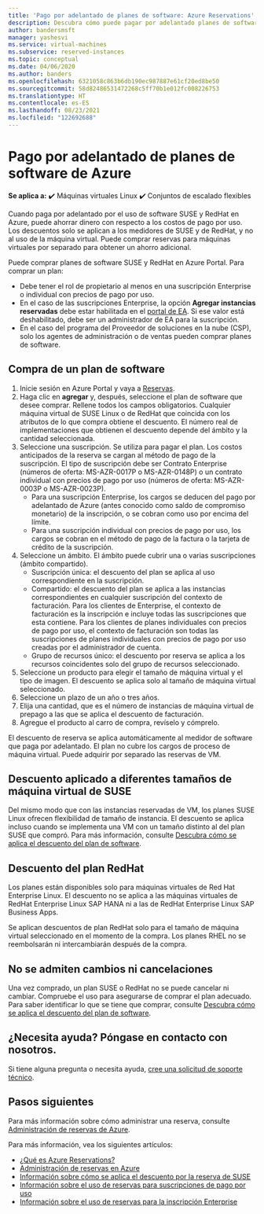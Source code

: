 ```yaml
---
title: 'Pago por adelantado de planes de software: Azure Reservations'
description: Descubra cómo puede pagar por adelantado planes de software y ahorrar dinero en los costos de pago por uso.
author: bandersmsft
manager: yashesvi
ms.service: virtual-machines
ms.subservice: reserved-instances
ms.topic: conceptual
ms.date: 04/06/2020
ms.author: banders
ms.openlocfilehash: 6321058c863b6db190ec987887e61cf20ed8be50
ms.sourcegitcommit: 58d82486531472268c5ff70b1e012fc008226753
ms.translationtype: HT
ms.contentlocale: es-ES
ms.lasthandoff: 08/23/2021
ms.locfileid: "122692688"
---
```

# <a name="prepay-for-azure-software-plans"></a>Pago por adelantado de planes de software de Azure

**Se aplica a:** :heavy_check_mark: Máquinas virtuales Linux :heavy_check_mark: Conjuntos de escalado flexibles 

Cuando paga por adelantado por el uso de software SUSE y RedHat en Azure, puede ahorrar dinero con respecto a los costos de pago por uso. Los descuentos solo se aplican a los medidores de SUSE y de RedHat, y no al uso de la máquina virtual. Puede comprar reservas para máquinas virtuales por separado para obtener un ahorro adicional.

Puede comprar planes de software SUSE y RedHat en Azure Portal. Para comprar un plan:

- Debe tener el rol de propietario al menos en una suscripción Enterprise o individual con precios de pago por uso.
- En el caso de las suscripciones Enterprise, la opción **Agregar instancias reservadas** debe estar habilitada en el [portal de EA](https://ea.azure.com/). Si ese valor está deshabilitado, debe ser un administrador de EA para la suscripción.
- En el caso del programa del Proveedor de soluciones en la nube (CSP), solo los agentes de administración o de ventas pueden comprar planes de software.

## <a name="buy-a-software-plan"></a>Compra de un plan de software

1. Inicie sesión en Azure Portal y vaya a [Reservas](https://portal.azure.com/#blade/Microsoft_Azure_Reservations/ReservationsBrowseBlade).
2. Haga clic en **agregar** y, después, seleccione el plan de software que desee comprar.
Rellene todos los campos obligatorios. Cualquier máquina virtual de SUSE Linux o de RedHat que coincida con los atributos de lo que compra obtiene el descuento. El número real de implementaciones que obtienen el descuento depende del ámbito y la cantidad seleccionada.
3. Seleccione una suscripción. Se utiliza para pagar el plan.
Los costos anticipados de la reserva se cargan al método de pago de la suscripción. El tipo de suscripción debe ser Contrato Enterprise (números de oferta: MS-AZR-0017P o MS-AZR-0148P) o un contrato individual con precios de pago por uso (números de oferta: MS-AZR-0003P o MS-AZR-0023P).
    - Para una suscripción Enterprise, los cargos se deducen del pago por adelantado de Azure (antes conocido como saldo de compromiso monetario) de la inscripción, o se cobran como uso por encima del límite.
    - Para una suscripción individual con precios de pago por uso, los cargos se cobran en el método de pago de la factura o la tarjeta de crédito de la suscripción.
4. Seleccione un ámbito. El ámbito puede cubrir una o varias suscripciones (ámbito compartido).
    - Suscripción única: el descuento del plan se aplica al uso correspondiente en la suscripción.
    - Compartido: el descuento del plan se aplica a las instancias correspondientes en cualquier suscripción del contexto de facturación. Para los clientes de Enterprise, el contexto de facturación es la inscripción e incluye todas las suscripciones que esta contiene. Para los clientes de planes individuales con precios de pago por uso, el contexto de facturación son todas las suscripciones de planes individuales con precios de pago por uso creadas por el administrador de cuenta.
    - Grupo de recursos único: el descuento por reserva se aplica a los recursos coincidentes solo del grupo de recursos seleccionado.
5. Seleccione un producto para elegir el tamaño de máquina virtual y el tipo de imagen. El descuento se aplica solo al tamaño de máquina virtual seleccionado.
6. Seleccione un plazo de un año o tres años.
7. Elija una cantidad, que es el número de instancias de máquina virtual de prepago a las que se aplica el descuento de facturación.
8. Agregue el producto al carro de compra, revíselo y cómprelo.

El descuento de reserva se aplica automáticamente al medidor de software que paga por adelantado. El plan no cubre los cargos de proceso de máquina virtual. Puede adquirir por separado las reservas de VM.

## <a name="discount-applies-to-different-suse-vm-sizes"></a>Descuento aplicado a diferentes tamaños de máquina virtual de SUSE

Del mismo modo que con las instancias reservadas de VM, los planes SUSE Linux ofrecen flexibilidad de tamaño de instancia. El descuento se aplica incluso cuando se implementa una VM con un tamaño distinto al del plan SUSE que compró. Para más información, consulte [Descubra cómo se aplica el descuento del plan de software](../../cost-management-billing/reservations/understand-suse-reservation-charges.md).

## <a name="redhat-plan-discount"></a>Descuento del plan RedHat

Los planes están disponibles solo para máquinas virtuales de Red Hat Enterprise Linux. El descuento no se aplica a las máquinas virtuales de RedHat Enterprise Linux SAP HANA ni a las de RedHat Enterprise Linux SAP Business Apps.

Se aplican descuentos de plan RedHat solo para el tamaño de máquina virtual seleccionado en el momento de la compra. Los planes RHEL no se reembolsarán ni intercambiarán después de la compra.


## <a name="cancellation-and-exchanges-not-allowed"></a>No se admiten cambios ni cancelaciones

Una vez comprado, un plan SUSE o RedHat no se puede cancelar ni cambiar. Compruebe el uso para asegurarse de comprar el plan adecuado. Para saber identificar lo que se tiene que comprar, consulte [Descubra cómo se aplica el descuento del plan de software](../../cost-management-billing/reservations/understand-suse-reservation-charges.md).

## <a name="need-help-contact-us"></a>¿Necesita ayuda? Póngase en contacto con nosotros.

Si tiene alguna pregunta o necesita ayuda, [cree una solicitud de soporte técnico](https://portal.azure.com/#blade/Microsoft_Azure_Support/HelpAndSupportBlade/newsupportrequest).

## <a name="next-steps"></a>Pasos siguientes

Para más información sobre cómo administrar una reserva, consulte [Administración de reservas de Azure](../../cost-management-billing/reservations/manage-reserved-vm-instance.md).

Para más información, vea los siguientes artículos:

- [¿Qué es Azure Reservations?](../../cost-management-billing/reservations/save-compute-costs-reservations.md)
- [Administración de reservas en Azure](../../cost-management-billing/reservations/manage-reserved-vm-instance.md)
- [Información sobre cómo se aplica el descuento por la reserva de SUSE](../../cost-management-billing/reservations/understand-suse-reservation-charges.md)
- [Información sobre el uso de reservas para suscripciones de pago por uso](../../cost-management-billing/reservations/understand-reserved-instance-usage.md)
- [Información sobre el uso de reservas para la inscripción Enterprise](../../cost-management-billing/reservations/understand-reserved-instance-usage-ea.md)
